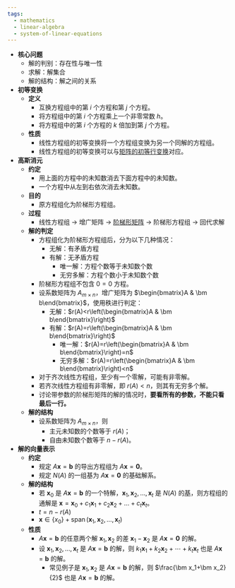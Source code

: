 ```yaml
---
tags:
  - mathematics
  - linear-algebra
  - system-of-linear-equations
---
```


- **核心问题**
	- 解的判别：存在性与唯一性
	- 求解：解集合
	- 解的结构：解之间的关系
- **初等变换**
	- **定义**
		- 互换方程组中的第 $i$ 个方程和第 $j$ 个方程。
		- 将方程组中的第 $i$ 个方程乘上一个非零常数 $h$。
		- 将方程组中的第 $i$ 个方程的 $k$ 倍加到第 $j$ 个方程。
	- **性质**
		- 线性方程组的初等变换将一个方程组变换为另一个同解的方程组。
		- 线性方程组的初等变换可以与[矩阵的初等行变换](矩阵#^kso3bg)对应。
- **高斯消元**
	- **约定**
		- 用上面的方程中的未知数消去下面方程中的未知数。
		- 一个方程中从左到右依次消去未知数。
	- **目的**
		- 原方程组化为阶梯形方程组。
	- **过程**
		- 线性方程组 $\rightarrow$ 增广矩阵 $\rightarrow$ [阶梯形矩阵](矩阵#^3smjx5) $\rightarrow$ 阶梯形方程组 $\rightarrow$ 回代求解
	- **解的判定**
		- 方程组化为阶梯形方程组后，分为以下几种情况：
			- 无解：有矛盾方程
			- 有解：无矛盾方程
				- 唯一解：方程个数等于未知数个数
				- 无穷多解：方程个数小于未知数个数
		- 阶梯形方程组不包含 $0=0$ 方程。
		- 设系数矩阵为 $A_{m\times n}$，增广矩阵为 $\begin{bmatrix}A & \bm b\end{bmatrix}$，使用秩进行判定：
			- 无解：$r(A)<r\left(\begin{bmatrix}A & \bm b\end{bmatrix}\right)$
			- 有解：$r(A)=r\left(\begin{bmatrix}A & \bm b\end{bmatrix}\right)$
				- 唯一解：$r(A)=r\left(\begin{bmatrix}A & \bm b\end{bmatrix}\right)=n$
				- 无穷多解：$r(A)=r\left(\begin{bmatrix}A & \bm b\end{bmatrix}\right)<n$
		- 对于齐次线性方程组，至少有一个零解，可能有非零解。
		- 若齐次线性方程组有非零解，即 $r(A)<n$，则其有无穷多个解。
		- 讨论带参数的阶梯形矩阵的解的情况时，**要看所有的参数，不能只看最后一行。**
	- **解的结构**
		- 设系数矩阵为 $A_{m\times n}$，则
			- 主元未知数的个数等于 $r(A)$；
			- 自由未知数个数等于 $n-r(A)$。
- **解的向量表示**
	- **约定**
		- 规定 $A\bm x=\bm b$ 的导出方程组为 $A\bm x=\bm 0$。
		- 规定 $N(A)$ 的一组基为 $A\bm x=\bm 0$ 的基础解系。
	- **解的结构**
		- 若 $\bm x_0$ 是 $A\bm x=\bm b$ 的一个特解，$\bm x_1,\bm x_2,\dots,\bm x_t$ 是 $N(A)$ 的[基](向量空间#^sohrgj)，则方程组的通解是 $\bm x=\bm x_0+c_1\bm x_1+c_2\bm x_2+\dots+c_t\bm x_t$。
		- $t=n-r(A)$
		- $\bm x\in\{x_0\}+\operatorname{span}(\bm x_1,\bm x_2,\dots,\bm x_t)$
	- **性质**
		- $A\bm x=\bm b$ 的任意两个解 $\bm x_1,\bm x_2$ 的差 $\bm x_1-\bm x_2$ 是 $A\bm x=\bm 0$ 的解。
		- 设 $\bm x_1,\bm x_2,\dots,\bm x_t$ 是 $A\bm x=\bm b$ 的解，则 $k_1\bm x_1+k_2\bm x_2+\cdots+k_t\bm x_t$ 也是 $A\bm x=\bm b$ 的解。
			- 常见例子是 $\bm x_1,\bm x_2$ 是 $A\bm x=\bm b$ 的解，则 $\frac{\bm x_1+\bm x_2}{2}$ 也是 $A\bm x=\bm b$ 的解。